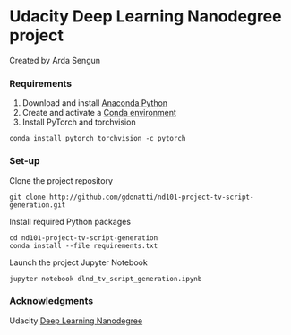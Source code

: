 # Udacity Deep Learning Nanodegree project

Created by Arda Sengun



### Requirements

1. Download and install [Anaconda Python](http://www.anaconda.com)
2. Create and activate a [Conda environment](http://docs.conda.io/projects/conda/en/latest/user-guide/tasks/manage-environments.html)
3. Install PyTorch and torchvision
```
conda install pytorch torchvision -c pytorch
```

### Set-up

Clone the project repository
```
git clone http://github.com/gdonatti/nd101-project-tv-script-generation.git
```

Install required Python packages
```
cd nd101-project-tv-script-generation
conda install --file requirements.txt
```

Launch the project Jupyter Notebook
```
jupyter notebook dlnd_tv_script_generation.ipynb
```


### Acknowledgments

Udacity [Deep Learning Nanodegree](http://github.com/udacity/deep-learning-v2-pytorch)
